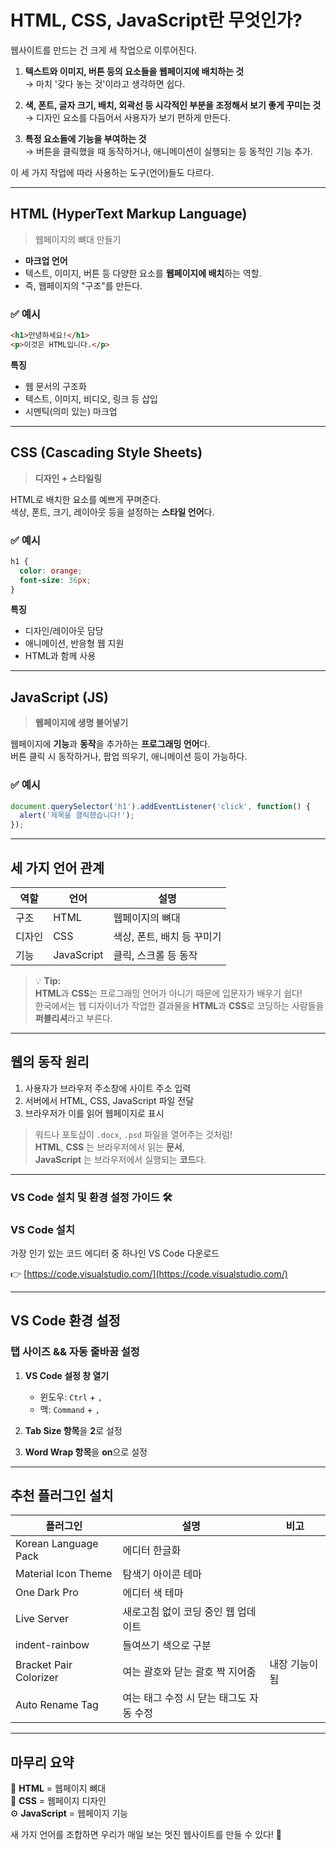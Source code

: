 # HTML, CSS, JavaScript란 무엇인가?

웹사이트를 만드는 건 크게 세 작업으로 이루어진다.

1. **텍스트와 이미지, 버튼 등의 요소들을 웹페이지에 배치하는 것**  
   → 마치 '갖다 놓는 것'이라고 생각하면 쉽다.

2. **색, 폰트, 글자 크기, 배치, 외곽선 등 시각적인 부분을 조정해서 보기 좋게 꾸미는 것**  
   → 디자인 요소를 다듬어서 사용자가 보기 편하게 만든다.

3. **특정 요소들에 기능을 부여하는 것**  
   → 버튼을 클릭했을 때 동작하거나, 애니메이션이 실행되는 등 동적인 기능 추가.

이 세 가지 작업에 따라 사용하는 도구(언어)들도 다르다.

---

## HTML (HyperText Markup Language)

> 웹페이지의 뼈대 만들기

- **마크업 언어**    
- 텍스트, 이미지, 버튼 등 다양한 요소를 **웹페이지에 배치**하는 역할.
- 즉, 웹페이지의 "구조"를 만든다.
  
### ✅ 예시
```html
<h1>안녕하세요!</h1>
<p>이것은 HTML입니다.</p>
```
**특징**
- 웹 문서의 구조화
- 텍스트, 이미지, 비디오, 링크 등 삽입
- 시멘틱(의미 있는) 마크업


---


## CSS (Cascading Style Sheets)

> **디자인 + 스타일링**

HTML로 배치한 요소를 예쁘게 꾸며준다.  
색상, 폰트, 크기, 레이아웃 등을 설정하는 **스타일 언어**다.

### ✅ 예시
```css
h1 {
  color: orange;
  font-size: 36px;
}

```
**특징**
- 디자인/레이아웃 담당
- 애니메이션, 반응형 웹 지원
- HTML과 함께 사용

---

## JavaScript (JS)

> **웹페이지에 생명 불어넣기**

웹페이지에 **기능**과 **동작**을 추가하는 **프로그래밍 언어**다.  
버튼 클릭 시 동작하거나, 팝업 띄우기, 애니메이션 등이 가능하다.

### ✅ 예시
```javascript
document.querySelector('h1').addEventListener('click', function() {
  alert('제목을 클릭했습니다!');
});
```

---

## 세 가지 언어 관계 
| 역할 | 언어 | 설명 |
|---|---|---|
| 구조 | HTML | 웹페이지의 뼈대 |
| 디자인 | CSS | 색상, 폰트, 배치 등 꾸미기 |
| 기능 | JavaScript | 클릭, 스크롤 등 동작 |

> 💡 **Tip:**  
> **HTML**과 **CSS**는 프로그래밍 언어가 아니기 때문에 입문자가 배우기 쉽다!  
> 한국에서는 웹 디자이너가 작업한 결과물을 **HTML**과 **CSS**로 코딩하는 사람들을 **퍼블리셔**라고 부른다.

---

## 웹의 동작 원리

1. 사용자가 브라우저 주소창에 사이트 주소 입력
2. 서버에서 HTML, CSS, JavaScript 파일 전달
3. 브라우저가 이를 읽어 웹페이지로 표시

> 워드나 포토샵이 `.docx`, `.psd` 파일을 열어주는 것처럼!  
> **HTML**, **CSS** 는 브라우저에서 읽는 **문서**,  
> **JavaScript** 는 브라우저에서 실행되는 **코드**다.


---

### VS Code 설치 및 환경 설정 가이드 🛠️

### VS Code 설치

가장 인기 있는 코드 에디터 중 하나인 VS Code 다운로드

👉 [https://code.visualstudio.com/](https://code.visualstudio.com/)

---

## VS Code 환경 설정

### 탭 사이즈 && 자동 줄바꿈 설정

1. **VS Code 설정 창 열기**
   - 윈도우: `Ctrl` + `,`
   - 맥: `Command` + `,`

2. **Tab Size 항목**을 **2**로 설정

3. **Word Wrap 항목**을 **on**으로 설정

---

## 추천 플러그인 설치 

| 플러그인 | 설명 | 비고 |
| --- | --- | --- |
| Korean Language Pack | 에디터 한글화 |  |
| Material Icon Theme | 탐색기 아이콘 테마 |  |
| One Dark Pro | 에디터 색 테마 |  |
| Live Server | 새로고침 없이 코딩 중인 웹 업데이트 |  |
| indent-rainbow | 들여쓰기 색으로 구분 |  |
| Bracket Pair Colorizer | 여는 괄호와 닫는 괄호 짝 지어줌 | 내장 기능이 됨 |
| Auto Rename Tag | 여는 태그 수정 시 닫는 태그도 자동 수정 |  |

---

## 마무리 요약

📰 **HTML** = 웹페이지 뼈대  
🎨 **CSS** = 웹페이지 디자인  
⚙️ **JavaScript** = 웹페이지 기능

새 가지 언어를 조합하면 우리가 매일 보는 멋진 웹사이트를 만들 수 있다! 🎉
